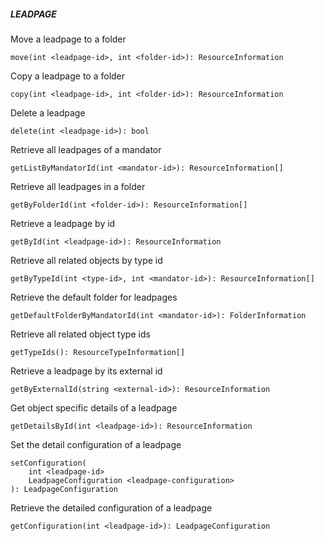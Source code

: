 ##### LEADPAGE

Move a leadpage to a folder


```
move(int <leadpage-id>, int <folder-id>): ResourceInformation
```

Copy a leadpage to a folder


```
copy(int <leadpage-id>, int <folder-id>): ResourceInformation
```

Delete a leadpage


```
delete(int <leadpage-id>): bool
```

Retrieve all leadpages of a mandator


```
getListByMandatorId(int <mandator-id>): ResourceInformation[]
```

Retrieve all leadpages in a folder


```
getByFolderId(int <folder-id>): ResourceInformation[]
```

Retrieve a leadpage by id


```
getById(int <leadpage-id>): ResourceInformation
```

Retrieve all related objects by type id


```
getByTypeId(int <type-id>, int <mandator-id>): ResourceInformation[]
```

Retrieve the default folder for leadpages


```
getDefaultFolderByMandatorId(int <mandator-id>): FolderInformation
```

Retrieve all related object type ids


```
getTypeIds(): ResourceTypeInformation[]
```

Retrieve a leadpage by its external id


```
getByExternalId(string <external-id>): ResourceInformation
```


Get object specific details of a leadpage

```
getDetailsById(int <leadpage-id>): ResourceInformation
```

Set the detail configuration of a leadpage

```
setConfiguration(
    int <leadpage-id>
    LeadpageConfiguration <leadpage-configuration>
): LeadpageConfiguration
```

Retrieve the detailed configuration of a leadpage

```
getConfiguration(int <leadpage-id>): LeadpageConfiguration
```